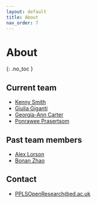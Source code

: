 ```yaml
---
layout: default
title: About
nav_order: 7
---
```


# About
{: .no_toc }

## Current team

* [Kenny Smith](http://www.lel.ed.ac.uk/~kenny/)
* [Giulia Giganti](https://www.ed.ac.uk/profile/giulia-giganti)
* [Georgia-Ann Carter](https://gacarter.github.io/)
* [Ponrawee Prasertsom](https://ponraw.ee/)

## Past team members

* [Alex Lorson](https://alex-lorson.github.io)
* [Bonan Zhao](https://zhaobn.github.io)

## Contact

* PPLSOpenResearch@ed.ac.uk
